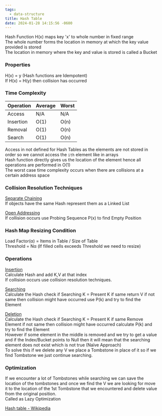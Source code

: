 ```yaml
---
tags:
  - data-structure
title: Hash Table
date: 2024-01-28 14:15:56 -0600
---
```


Hash Function H(x) maps key 'x' to whole number in fixed range  
The whole number forms the location in memory at which the key value provided is stored  
The location in memory where the key and value is stored is called a Bucket

### Properties

H(x) = y (Hash functions are Idempotent)  
If H(x) = H(y) then collision has occurred

### Time Complexity

| Operation | Average | Worst |
| --------- | ------- | ----- |
| Access    | N/A     | N/A   |
| Insertion | O(1)    | O(n)  |
| Removal   | O(1)    | O(n)  |
| Search    | O(1)    | O(n)  |

Access in not defined for Hash Tables as the elements are not stored in order so we cannot access the `ith` element like in arrays  
Hash function directly gives us the location of the element hence all operations are performed in O(1)  
The worst case time complexity occurs when there are collisions at a certain address space

### Collision Resolution Techniques

<u>Separate Chaining</u>  
If objects have the same Hash represent them as a Linked List

<u>Open Addressing</u>  
If collision occurs use Probing Sequence P(x) to find Empty Position

### Hash Map Resizing Condition

Load Factor(α) = Items in Table / Size of Table  
Threshold = Nα (If filled cells exceeds Threshold we need to resize)

### Operations

<u>Insertion</u>  
Calculate Hash and add K,V at that index  
If collision occurs use collision resolution techniques.

<u>Searching</u>  
Calculate the Hash check if Searching K = Present K if same return V if not same then collision might have occurred use P(k) and try to find the Element

<u>Deletion</u>  
Calculate the Hash check if Searching K = Present K if same Remove Element if not same then collision might have occurred calculate P(k) and try to find the Element  
However if some element in the middle is removed and we try to get a value and if the Index/Bucket points to Null then it will mean that the searching element does not exist which is not true (Naïve Approach)  
To solve this if we delete any V we place a Tombstone in place of it so if we find Tombstone we just continue searching.

### Optimization

If we encounter a lot of Tombstones while searching we can save the location of the tombstones and once we find the V we are looking for move it to the location of the 1st Tombstone that we encountered and delete value from the original position.  
Called as Lazy Optimization

[Hash table - Wikipedia](https://en.wikipedia.org/wiki/Hash_table)
